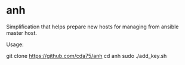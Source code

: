 # anh

Simplification that helps prepare new hosts for managing from ansible master host.

Usage:

git clone https://github.com/cda75/anh
cd anh
sudo ./add_key.sh

